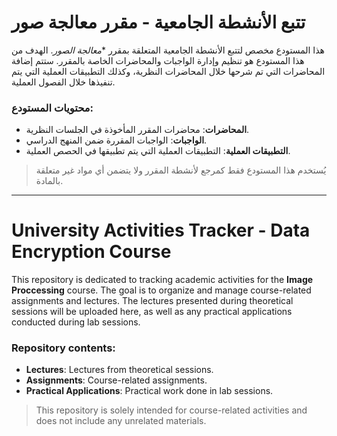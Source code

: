 # تتبع الأنشطة الجامعية - مقرر معالجة صور

هذا المستودع مخصص لتتبع الأنشطة الجامعية المتعلقة بمقرر **معالجة الصور*. الهدف من هذا المستودع هو تنظيم وإدارة الواجبات والمحاضرات الخاصة بالمقرر. ستتم إضافة المحاضرات التي تم شرحها خلال المحاضرات النظرية، وكذلك التطبيقات العملية التي يتم تنفيذها خلال الفصول العملية.

### محتويات المستودع:

- **المحاضرات**: محاضرات المقرر المأخوذة في الجلسات النظرية.
- **الواجبات**: الواجبات المقررة ضمن المنهج الدراسي.
- **التطبيقات العملية**: التطبيقات العملية التي يتم تطبيقها في الحصص العملية.

> يُستخدم هذا المستودع فقط كمرجع لأنشطة المقرر ولا يتضمن أي مواد غير متعلقة بالمادة.

---

# University Activities Tracker - Data Encryption Course

This repository is dedicated to tracking academic activities for the **Image Proccessing** course. The goal is to organize and manage course-related assignments and lectures. The lectures presented during theoretical sessions will be uploaded here, as well as any practical applications conducted during lab sessions.

### Repository contents:

- **Lectures**: Lectures from theoretical sessions.
- **Assignments**: Course-related assignments.
- **Practical Applications**: Practical work done in lab sessions.

> This repository is solely intended for course-related activities and does not include any unrelated materials.
